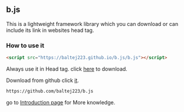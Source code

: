 ## b.js

This is a lightweight framework library which you can download or can include its link in websites head tag.

### How to use it
```markdown
<script src="https://baltej223.github.io/b.js/b.js"></script>
```
Always use it in Head tag.
click [here](https://raw.githubusercontent.com/baltej223/b.js/main/b.js.js) to download.

Download from github click [it](https://github.com/baltej223/b.js).
```markdown
https://github.com/baltej223/b.js
```

go to [Introduction page](https://baltej223.github.io/b.js/intro) for More knowledge.

